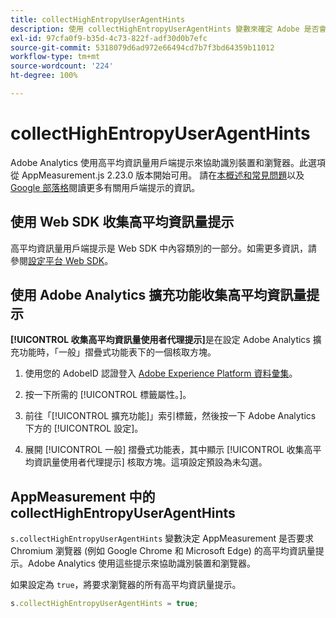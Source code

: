 ```yaml
---
title: collectHighEntropyUserAgentHints
description: 使用 collectHighEntropyUserAgentHints 變數來確定 Adobe 是否會要求 Chromium 瀏覽器 (例如 Google Chrome 和 Microsoft Edge) 的高平均資訊量提示。
exl-id: 97cfa0f9-b35d-4c73-822f-adf30d0b7efc
source-git-commit: 5318079d6ad972e66494cd7b7f3bd64359b11012
workflow-type: tm+mt
source-wordcount: '224'
ht-degree: 100%

---
```


# collectHighEntropyUserAgentHints

Adobe Analytics 使用高平均資訊量用戶端提示來協助識別裝置和瀏覽器。此選項從 AppMeasurement.js 2.23.0 版本開始可用。 請在[本概述和常見問題](/help/technotes/client-hints.md)以及 [Google 部落格](https://web.dev/user-agent-client-hints/)閱讀更多有關用戶端提示的資訊。

## 使用 Web SDK 收集高平均資訊量提示

高平均資訊量用戶端提示是 Web SDK 中內容類別的一部分。如需更多資訊，請參閱[設定平台 Web SDK](https://experienceleague.adobe.com/docs/experience-platform/edge/fundamentals/configuring-the-sdk.html?lang=zh-Hant)。

## 使用 Adobe Analytics 擴充功能收集高平均資訊量提示

**[!UICONTROL 收集高平均資訊量使用者代理提示]**&#x200B;是在設定 Adobe Analytics 擴充功能時，「一般」摺疊式功能表下的一個核取方塊。

1. 使用您的 AdobeID 認證登入 [Adobe Experience Platform 資料彙集](https://experience.adobe.com/#/@adobepm/data-collection)。

1. 按一下所需的 [!UICONTROL 標籤屬性。]。

1. 前往「[!UICONTROL 擴充功能]」索引標籤，然後按一下 Adobe Analytics 下方的 [!UICONTROL 設定]。

1. 展開 [!UICONTROL 一般] 摺疊式功能表，其中顯示 [!UICONTROL 收集高平均資訊量使用者代理提示] 核取方塊。這項設定預設為未勾選。

## AppMeasurement 中的 collectHighEntropyUserAgentHints

`s.collectHighEntropyUserAgentHints` 變數決定 AppMeasurement 是否要求 Chromium 瀏覽器 (例如 Google Chrome 和 Microsoft Edge) 的高平均資訊量提示。Adobe Analytics 使用這些提示來協助識別裝置和瀏覽器。

如果設定為 `true`，將要求瀏覽器的所有高平均資訊量提示。

```js
s.collectHighEntropyUserAgentHints = true;
```
